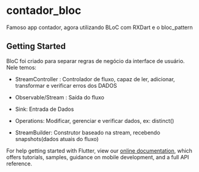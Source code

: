 # contador_bloc

Famoso app contador, agora utilizando BLoC com RXDart e o bloc_pattern

## Getting Started

BloC foi criado para separar regras de negócio da interface de usuário.
Nele temos: 

* StreamController : Controlador de fluxo, capaz de ler, adicionar, transformar e verificar erros dos DADOS

* Observable/Stream : Saída do fluxo

* Sink: Entrada de Dados

* Operations: Modificar, gerenciar e verificar dados, ex: distinct()

* StreamBuilder:  Construtor baseado na stream, recebendo snapshots(dados atuais do fluxo)

For help getting started with Flutter, view our
[online documentation](https://flutter.dev/docs), which offers tutorials,
samples, guidance on mobile development, and a full API reference.
